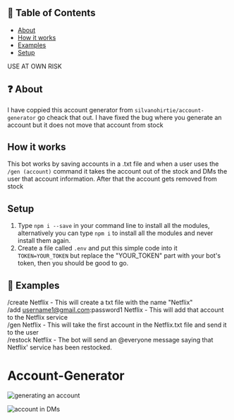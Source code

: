 
## 🚩 Table of Contents
- [About](#-about)
- [How it works](#-howitworks)
- [Examples](#-examples)
- [Setup](#-setup)

USE AT OWN RISK

## ❓ About
I have coppied this account generator from `silvanohirtie/account-generator` go cheack that out. I have fixed the bug where you generate an account but it does not move that account from stock


## How it works
This bot works by saving accounts in a .txt file and when a user uses the `/gen (account)` command it takes the account out of the stock and DMs the user that account information. After that the account gets removed from stock

## Setup
1. Type `npm i --save` in your command line to install all the modules, alternatively you can type `npm i` to install all the modules and never install them again.
2. Create a file called `.env` and put this simple code into it `TOKEN=YOUR_TOKEN` but replace the "YOUR_TOKEN" part with your bot's token, then you should be good to go.

## 🐾 Examples
/create Netflix - This will create a txt file with the name "Netflix"  
/add username1@gmail.com:password1 Netflix - This will add that account to the Netflix service  
/gen Netflix - This will take the first account in the Netflix.txt file and send it to the user  
/restock Netflix - The bot will send an @everyone message saying that Netflix' service has been restocked.  

# Account-Generator



![generating an account](https://i.ibb.co/P434fTJ/using-bot.png)


![account in DMs](https://i.ibb.co/YfD4nvg/bot-dms.png)
